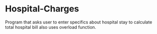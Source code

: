 Hospital-Charges
================

Program that asks user to enter specifics about hospital stay to calculate total hospital bill also uses overload function.
